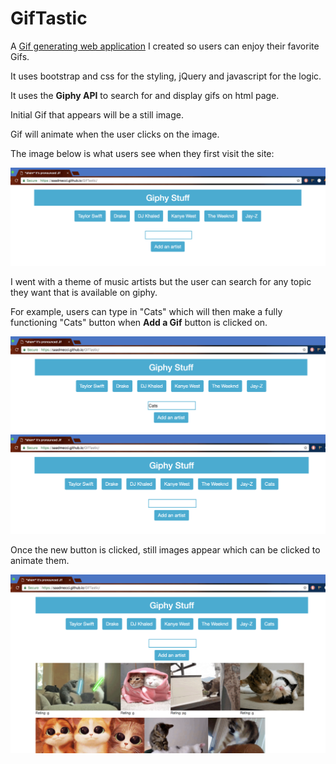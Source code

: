 # GifTastic

A [Gif generating web application](https://saadmecci.github.io/GifTastic/) I created so users can enjoy their favorite Gifs.

It uses bootstrap and css for the styling, jQuery and javascript for the logic.

It uses the **Giphy API** to search for and display gifs on html page.

Initial Gif that appears will be a still image. 

Gif will animate when the user clicks on the image.

The image below is what users see when they first visit the site:

<img src="assets/images/gifIndex.png" alt="Main Gif page">

I went with a theme of music artists but the user can search for any topic they want that is available on giphy.

For example, users can type in "Cats" which will then make a fully functioning "Cats" button when **Add a Gif** button is clicked on.

<img src="assets/images/userChoice1.png" alt="Main Gif page">

<img src="assets/images/userChoice2.png" alt="Main Gif page">

Once the new button is clicked, still images appear which can be clicked to animate them.

<img src="assets/images/userChoiceResult.png" alt="Main Gif page">